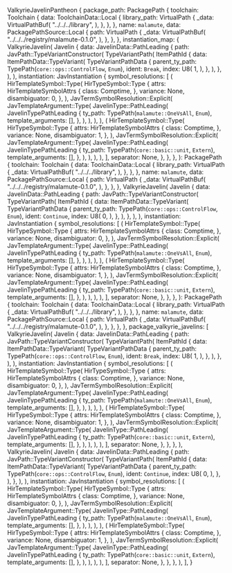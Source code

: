 ValkyrieJavelinPantheon {
    package_path: PackagePath {
        toolchain: Toolchain {
            data: ToolchainData::Local {
                library_path: VirtualPath {
                    _data: VirtualPathBuf(
                        "../../../library",
                    ),
                },
            },
        },
        name: `malamute`,
        data: PackagePathSource::Local {
            path: VirtualPath {
                _data: VirtualPathBuf(
                    "../../../registry/malamute-0.1.0",
                ),
            },
        },
    },
    instantiation_map: {
        ValkyrieJavelin(
            Javelin {
                data: JavelinData::PathLeading {
                    path: JavPath::TypeVariantConstructor(
                        TypeVariantPath(
                            ItemPathId {
                                data: ItemPathData::TypeVariant(
                                    TypeVariantPathData {
                                        parent_ty_path: TypePath(`core::ops::ControlFlow`, `Enum`),
                                        ident: `Break`,
                                        index: U8(
                                            1,
                                        ),
                                    },
                                ),
                            },
                        ),
                    ),
                    instantiation: JavInstantiation {
                        symbol_resolutions: [
                            (
                                HirTemplateSymbol::Type(
                                    HirTypeSymbol::Type {
                                        attrs: HirTemplateSymbolAttrs {
                                            class: Comptime,
                                        },
                                        variance: None,
                                        disambiguator: 0,
                                    },
                                ),
                                JavTermSymbolResolution::Explicit(
                                    JavTemplateArgument::Type(
                                        JavelinType::PathLeading(
                                            JavelinTypePathLeading {
                                                ty_path: TypePath(`malamute::OneVsAll`, `Enum`),
                                                template_arguments: [],
                                            },
                                        ),
                                    ),
                                ),
                            ),
                            (
                                HirTemplateSymbol::Type(
                                    HirTypeSymbol::Type {
                                        attrs: HirTemplateSymbolAttrs {
                                            class: Comptime,
                                        },
                                        variance: None,
                                        disambiguator: 1,
                                    },
                                ),
                                JavTermSymbolResolution::Explicit(
                                    JavTemplateArgument::Type(
                                        JavelinType::PathLeading(
                                            JavelinTypePathLeading {
                                                ty_path: TypePath(`core::basic::unit`, `Extern`),
                                                template_arguments: [],
                                            },
                                        ),
                                    ),
                                ),
                            ),
                        ],
                        separator: None,
                    },
                },
            },
        ): PackagePath {
            toolchain: Toolchain {
                data: ToolchainData::Local {
                    library_path: VirtualPath {
                        _data: VirtualPathBuf(
                            "../../../library",
                        ),
                    },
                },
            },
            name: `malamute`,
            data: PackagePathSource::Local {
                path: VirtualPath {
                    _data: VirtualPathBuf(
                        "../../../registry/malamute-0.1.0",
                    ),
                },
            },
        },
        ValkyrieJavelin(
            Javelin {
                data: JavelinData::PathLeading {
                    path: JavPath::TypeVariantConstructor(
                        TypeVariantPath(
                            ItemPathId {
                                data: ItemPathData::TypeVariant(
                                    TypeVariantPathData {
                                        parent_ty_path: TypePath(`core::ops::ControlFlow`, `Enum`),
                                        ident: `Continue`,
                                        index: U8(
                                            0,
                                        ),
                                    },
                                ),
                            },
                        ),
                    ),
                    instantiation: JavInstantiation {
                        symbol_resolutions: [
                            (
                                HirTemplateSymbol::Type(
                                    HirTypeSymbol::Type {
                                        attrs: HirTemplateSymbolAttrs {
                                            class: Comptime,
                                        },
                                        variance: None,
                                        disambiguator: 0,
                                    },
                                ),
                                JavTermSymbolResolution::Explicit(
                                    JavTemplateArgument::Type(
                                        JavelinType::PathLeading(
                                            JavelinTypePathLeading {
                                                ty_path: TypePath(`malamute::OneVsAll`, `Enum`),
                                                template_arguments: [],
                                            },
                                        ),
                                    ),
                                ),
                            ),
                            (
                                HirTemplateSymbol::Type(
                                    HirTypeSymbol::Type {
                                        attrs: HirTemplateSymbolAttrs {
                                            class: Comptime,
                                        },
                                        variance: None,
                                        disambiguator: 1,
                                    },
                                ),
                                JavTermSymbolResolution::Explicit(
                                    JavTemplateArgument::Type(
                                        JavelinType::PathLeading(
                                            JavelinTypePathLeading {
                                                ty_path: TypePath(`core::basic::unit`, `Extern`),
                                                template_arguments: [],
                                            },
                                        ),
                                    ),
                                ),
                            ),
                        ],
                        separator: None,
                    },
                },
            },
        ): PackagePath {
            toolchain: Toolchain {
                data: ToolchainData::Local {
                    library_path: VirtualPath {
                        _data: VirtualPathBuf(
                            "../../../library",
                        ),
                    },
                },
            },
            name: `malamute`,
            data: PackagePathSource::Local {
                path: VirtualPath {
                    _data: VirtualPathBuf(
                        "../../../registry/malamute-0.1.0",
                    ),
                },
            },
        },
    },
    package_valkyrie_javelins: [
        ValkyrieJavelin(
            Javelin {
                data: JavelinData::PathLeading {
                    path: JavPath::TypeVariantConstructor(
                        TypeVariantPath(
                            ItemPathId {
                                data: ItemPathData::TypeVariant(
                                    TypeVariantPathData {
                                        parent_ty_path: TypePath(`core::ops::ControlFlow`, `Enum`),
                                        ident: `Break`,
                                        index: U8(
                                            1,
                                        ),
                                    },
                                ),
                            },
                        ),
                    ),
                    instantiation: JavInstantiation {
                        symbol_resolutions: [
                            (
                                HirTemplateSymbol::Type(
                                    HirTypeSymbol::Type {
                                        attrs: HirTemplateSymbolAttrs {
                                            class: Comptime,
                                        },
                                        variance: None,
                                        disambiguator: 0,
                                    },
                                ),
                                JavTermSymbolResolution::Explicit(
                                    JavTemplateArgument::Type(
                                        JavelinType::PathLeading(
                                            JavelinTypePathLeading {
                                                ty_path: TypePath(`malamute::OneVsAll`, `Enum`),
                                                template_arguments: [],
                                            },
                                        ),
                                    ),
                                ),
                            ),
                            (
                                HirTemplateSymbol::Type(
                                    HirTypeSymbol::Type {
                                        attrs: HirTemplateSymbolAttrs {
                                            class: Comptime,
                                        },
                                        variance: None,
                                        disambiguator: 1,
                                    },
                                ),
                                JavTermSymbolResolution::Explicit(
                                    JavTemplateArgument::Type(
                                        JavelinType::PathLeading(
                                            JavelinTypePathLeading {
                                                ty_path: TypePath(`core::basic::unit`, `Extern`),
                                                template_arguments: [],
                                            },
                                        ),
                                    ),
                                ),
                            ),
                        ],
                        separator: None,
                    },
                },
            },
        ),
        ValkyrieJavelin(
            Javelin {
                data: JavelinData::PathLeading {
                    path: JavPath::TypeVariantConstructor(
                        TypeVariantPath(
                            ItemPathId {
                                data: ItemPathData::TypeVariant(
                                    TypeVariantPathData {
                                        parent_ty_path: TypePath(`core::ops::ControlFlow`, `Enum`),
                                        ident: `Continue`,
                                        index: U8(
                                            0,
                                        ),
                                    },
                                ),
                            },
                        ),
                    ),
                    instantiation: JavInstantiation {
                        symbol_resolutions: [
                            (
                                HirTemplateSymbol::Type(
                                    HirTypeSymbol::Type {
                                        attrs: HirTemplateSymbolAttrs {
                                            class: Comptime,
                                        },
                                        variance: None,
                                        disambiguator: 0,
                                    },
                                ),
                                JavTermSymbolResolution::Explicit(
                                    JavTemplateArgument::Type(
                                        JavelinType::PathLeading(
                                            JavelinTypePathLeading {
                                                ty_path: TypePath(`malamute::OneVsAll`, `Enum`),
                                                template_arguments: [],
                                            },
                                        ),
                                    ),
                                ),
                            ),
                            (
                                HirTemplateSymbol::Type(
                                    HirTypeSymbol::Type {
                                        attrs: HirTemplateSymbolAttrs {
                                            class: Comptime,
                                        },
                                        variance: None,
                                        disambiguator: 1,
                                    },
                                ),
                                JavTermSymbolResolution::Explicit(
                                    JavTemplateArgument::Type(
                                        JavelinType::PathLeading(
                                            JavelinTypePathLeading {
                                                ty_path: TypePath(`core::basic::unit`, `Extern`),
                                                template_arguments: [],
                                            },
                                        ),
                                    ),
                                ),
                            ),
                        ],
                        separator: None,
                    },
                },
            },
        ),
    ],
}